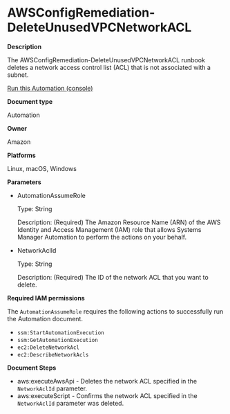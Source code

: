 # AWSConfigRemediation\-DeleteUnusedVPCNetworkACL<a name="automation-aws-delete-vpc-nacl"></a>

**Description**

The AWSConfigRemediation\-DeleteUnusedVPCNetworkACL runbook deletes a network access control list \(ACL\) that is not associated with a subnet\.

[Run this Automation \(console\)](https://console.aws.amazon.com/systems-manager/automation/execute/AWSConfigRemediation-DeleteUnusedVPCNetworkACL)

**Document type**

Automation

**Owner**

Amazon

**Platforms**

Linux, macOS, Windows

**Parameters**
+ AutomationAssumeRole

  Type: String

  Description: \(Required\) The Amazon Resource Name \(ARN\) of the AWS Identity and Access Management \(IAM\) role that allows Systems Manager Automation to perform the actions on your behalf\.
+ NetworkAclId

  Type: String

  Description: \(Required\) The ID of the network ACL that you want to delete\.

**Required IAM permissions**

The `AutomationAssumeRole` requires the following actions to successfully run the Automation document\.
+ `ssm:StartAutomationExecution`
+ `ssm:GetAutomationExecution`
+ `ec2:DeleteNetworkAcl`
+ `ec2:DescribeNetworkAcls`

**Document Steps**
+ aws:executeAwsApi \- Deletes the network ACL specified in the `NetworkAclId` parameter\.
+ aws:executeScript \- Confirms the network ACL specified in the `NetworkAclId` parameter was deleted\.